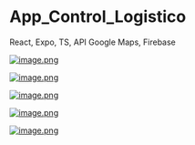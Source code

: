 # App_Control_Logistico
React, Expo, TS, API Google Maps, Firebase


[![image.png](https://i.postimg.cc/tC5FQk7n/image.png)](https://postimg.cc/kB22WxQ7)

[![image.png](https://i.postimg.cc/KvFtHwcy/image.png)](https://postimg.cc/QV4BB6W6)

[![image.png](https://i.postimg.cc/mgpMhrYb/image.png)](https://postimg.cc/pm8y6Rc7)

[![image.png](https://i.postimg.cc/0QDJtdLQ/image.png)](https://postimg.cc/gXcJjRcF)

[![image.png](https://i.postimg.cc/sxJGzffC/image.png)](https://postimg.cc/xNc1y2b6)
